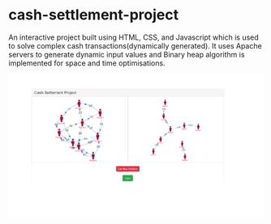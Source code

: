 # cash-settlement-project

An interactive project built using HTML, CSS, and Javascript which is used to solve complex cash transactions(dynamically generated). It uses Apache servers to generate dynamic input values and Binary heap algorithm is implemented for space and time optimisations.

![image](image.png)
